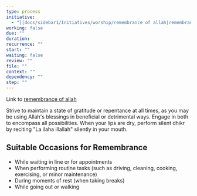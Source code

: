 ```yaml
---
type: process
initiative:
  - "[[docs/sidebar1/Initiatives/worship/remembrance of allah|remembrance of allah]]"
working: false
due: ""
duration: 
recurrence: ""
start: ""
waiting: false
review: ""
file: ""
context: ""
dependency: ""
step: ""
---
```


Link to [remembrance of allah](docs/sidebar1/Initiatives/worship/remembrance%20of%20allah.md)

Strive to maintain a state of gratitude or repentance at all times, as you may be using Allah's blessings in beneficial or detrimental ways. Engage in both to encompass all possibilities. When your lips are dry, perform silent dhikr by reciting "La ilaha illallah" silently in your mouth.

## Suitable Occasions for Remembrance

* While waiting in line or for appointments
* When performing routine tasks (such as driving, cleaning, cooking, exercising, or minor maintenance)
* During moments of rest (when taking breaks)
* While going out or walking
 
